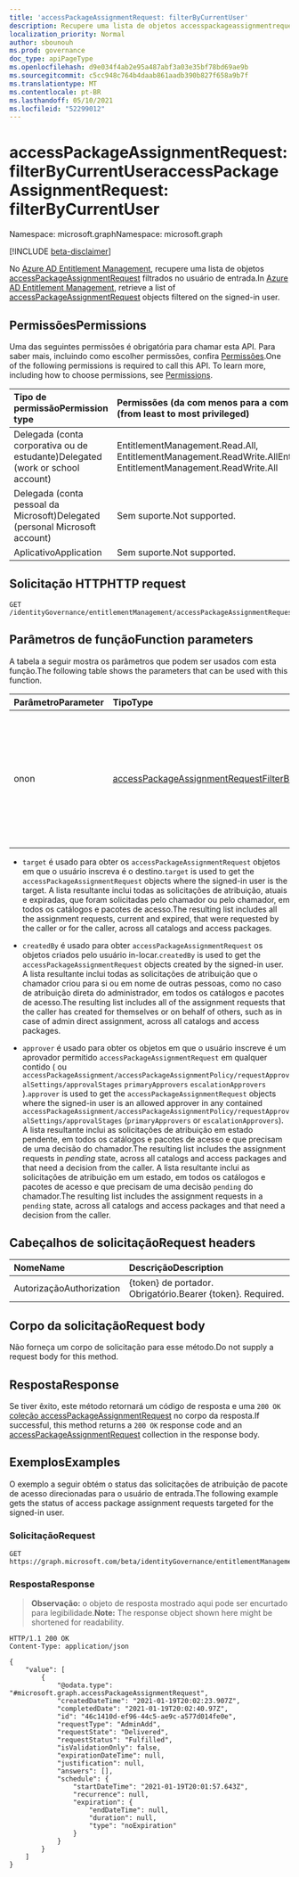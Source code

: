 ```yaml
---
title: 'accessPackageAssignmentRequest: filterByCurrentUser'
description: Recupere uma lista de objetos accesspackageassignmentrequest filtrados no usuário de entrada.
localization_priority: Normal
author: sbounouh
ms.prod: governance
doc_type: apiPageType
ms.openlocfilehash: d9e034f4ab2e95a487abf3a03e35bf78bd69ae9b
ms.sourcegitcommit: c5cc948c764b4daab861aadb390b827f658a9b7f
ms.translationtype: MT
ms.contentlocale: pt-BR
ms.lasthandoff: 05/10/2021
ms.locfileid: "52299012"
---
```

# <a name="accesspackageassignmentrequest-filterbycurrentuser"></a><span data-ttu-id="ec8f8-103">accessPackageAssignmentRequest: filterByCurrentUser</span><span class="sxs-lookup"><span data-stu-id="ec8f8-103">accessPackageAssignmentRequest: filterByCurrentUser</span></span>
<span data-ttu-id="ec8f8-104">Namespace: microsoft.graph</span><span class="sxs-lookup"><span data-stu-id="ec8f8-104">Namespace: microsoft.graph</span></span>

[!INCLUDE [beta-disclaimer](../../includes/beta-disclaimer.md)]

<span data-ttu-id="ec8f8-105">No [Azure AD Entitlement Management](../resources/entitlementmanagement-root.md), recupere uma lista de objetos [accessPackageAssignmentRequest](../resources/accesspackageassignmentrequest.md) filtrados no usuário de entrada.</span><span class="sxs-lookup"><span data-stu-id="ec8f8-105">In [Azure AD Entitlement Management](../resources/entitlementmanagement-root.md), retrieve a list of [accessPackageAssignmentRequest](../resources/accesspackageassignmentrequest.md) objects filtered on the signed-in user.</span></span>

## <a name="permissions"></a><span data-ttu-id="ec8f8-106">Permissões</span><span class="sxs-lookup"><span data-stu-id="ec8f8-106">Permissions</span></span>
<span data-ttu-id="ec8f8-p101">Uma das seguintes permissões é obrigatória para chamar esta API. Para saber mais, incluindo como escolher permissões, confira [Permissões](/graph/permissions-reference).</span><span class="sxs-lookup"><span data-stu-id="ec8f8-p101">One of the following permissions is required to call this API. To learn more, including how to choose permissions, see [Permissions](/graph/permissions-reference).</span></span>

|<span data-ttu-id="ec8f8-109">Tipo de permissão</span><span class="sxs-lookup"><span data-stu-id="ec8f8-109">Permission type</span></span>|<span data-ttu-id="ec8f8-110">Permissões (da com menos para a com mais privilégios)</span><span class="sxs-lookup"><span data-stu-id="ec8f8-110">Permissions (from least to most privileged)</span></span>|
|:---|:---|
|<span data-ttu-id="ec8f8-111">Delegada (conta corporativa ou de estudante)</span><span class="sxs-lookup"><span data-stu-id="ec8f8-111">Delegated (work or school account)</span></span>|<span data-ttu-id="ec8f8-112">EntitlementManagement.Read.All, EntitlementManagement.ReadWrite.All</span><span class="sxs-lookup"><span data-stu-id="ec8f8-112">EntitlementManagement.Read.All, EntitlementManagement.ReadWrite.All</span></span>|
|<span data-ttu-id="ec8f8-113">Delegada (conta pessoal da Microsoft)</span><span class="sxs-lookup"><span data-stu-id="ec8f8-113">Delegated (personal Microsoft account)</span></span>|<span data-ttu-id="ec8f8-114">Sem suporte.</span><span class="sxs-lookup"><span data-stu-id="ec8f8-114">Not supported.</span></span>|
|<span data-ttu-id="ec8f8-115">Aplicativo</span><span class="sxs-lookup"><span data-stu-id="ec8f8-115">Application</span></span>|<span data-ttu-id="ec8f8-116">Sem suporte.</span><span class="sxs-lookup"><span data-stu-id="ec8f8-116">Not supported.</span></span>|

## <a name="http-request"></a><span data-ttu-id="ec8f8-117">Solicitação HTTP</span><span class="sxs-lookup"><span data-stu-id="ec8f8-117">HTTP request</span></span>

<!-- {
  "blockType": "ignored"
}
-->
``` http
GET /identityGovernance/entitlementManagement/accessPackageAssignmentRequests/filterByCurrentUser
```

## <a name="function-parameters"></a><span data-ttu-id="ec8f8-118">Parâmetros de função</span><span class="sxs-lookup"><span data-stu-id="ec8f8-118">Function parameters</span></span>
<span data-ttu-id="ec8f8-119">A tabela a seguir mostra os parâmetros que podem ser usados com esta função.</span><span class="sxs-lookup"><span data-stu-id="ec8f8-119">The following table shows the parameters that can be used with this function.</span></span>

|<span data-ttu-id="ec8f8-120">Parâmetro</span><span class="sxs-lookup"><span data-stu-id="ec8f8-120">Parameter</span></span>|<span data-ttu-id="ec8f8-121">Tipo</span><span class="sxs-lookup"><span data-stu-id="ec8f8-121">Type</span></span>|<span data-ttu-id="ec8f8-122">Descrição</span><span class="sxs-lookup"><span data-stu-id="ec8f8-122">Description</span></span>|
|:---|:---|:---|
|<span data-ttu-id="ec8f8-123">on</span><span class="sxs-lookup"><span data-stu-id="ec8f8-123">on</span></span>|[<span data-ttu-id="ec8f8-124">accessPackageAssignmentRequestFilterByCurrentUserOptions</span><span class="sxs-lookup"><span data-stu-id="ec8f8-124">accessPackageAssignmentRequestFilterByCurrentUserOptions</span></span>](../resources/accesspackageassignmentrequest-accesspackageassignmentrequestfilterbycurrentuseroptions.md)|<span data-ttu-id="ec8f8-125">A lista de opções de usuário atuais que podem ser usadas para filtrar na lista de solicitações de atribuição de pacote de acesso.</span><span class="sxs-lookup"><span data-stu-id="ec8f8-125">The list of current user options that can be used to filter on the access package assignment requests list.</span></span>|

- <span data-ttu-id="ec8f8-126">`target` é usado para obter os `accessPackageAssignmentRequest` objetos em que o usuário inscreva é o destino.</span><span class="sxs-lookup"><span data-stu-id="ec8f8-126">`target` is used to get the `accessPackageAssignmentRequest` objects where the signed-in user is the target.</span></span> <span data-ttu-id="ec8f8-127">A lista resultante inclui todas as solicitações de atribuição, atuais e expiradas, que foram solicitadas pelo chamador ou pelo chamador, em todos os catálogos e pacotes de acesso.</span><span class="sxs-lookup"><span data-stu-id="ec8f8-127">The resulting list includes all the assignment requests, current and expired, that were requested by the caller or for the caller, across all catalogs and access packages.</span></span>

- <span data-ttu-id="ec8f8-128">`createdBy` é usado para obter `accessPackageAssignmentRequest` os objetos criados pelo usuário in-locar.</span><span class="sxs-lookup"><span data-stu-id="ec8f8-128">`createdBy` is used to get the `accessPackageAssignmentRequest` objects created by the signed-in user.</span></span> <span data-ttu-id="ec8f8-129">A lista resultante inclui todas as solicitações de atribuição que o chamador criou para si ou em nome de outras pessoas, como no caso de atribuição direta do administrador, em todos os catálogos e pacotes de acesso.</span><span class="sxs-lookup"><span data-stu-id="ec8f8-129">The resulting list includes all of the assignment requests that the caller has created for themselves or on behalf of others, such as in case of admin direct assignment, across all catalogs and access packages.</span></span>

- <span data-ttu-id="ec8f8-130">`approver` é usado para obter os objetos em que o usuário inscreve é um aprovador permitido `accessPackageAssignmentRequest` em qualquer contido ( ou `accessPackageAssignment/accessPackageAssignmentPolicy/requestApprovalSettings/approvalStages` `primaryApprovers` `escalationApprovers` ).</span><span class="sxs-lookup"><span data-stu-id="ec8f8-130">`approver` is used to get the `accessPackageAssignmentRequest` objects where the signed-in user is an allowed approver in any contained `accessPackageAssignment/accessPackageAssignmentPolicy/requestApprovalSettings/approvalStages` (`primaryApprovers` or `escalationApprovers`).</span></span> <span data-ttu-id="ec8f8-131">A lista resultante inclui as  solicitações de atribuição em estado pendente, em todos os catálogos e pacotes de acesso e que precisam de uma decisão do chamador.</span><span class="sxs-lookup"><span data-stu-id="ec8f8-131">The resulting list includes the assignment requests in *pending* state, across all catalogs and access packages and that need a decision from the caller.</span></span> <span data-ttu-id="ec8f8-132">A lista resultante inclui as solicitações de atribuição em um estado, em todos os catálogos e pacotes de acesso e que precisam de uma decisão `pending` do chamador.</span><span class="sxs-lookup"><span data-stu-id="ec8f8-132">The resulting list includes the assignment requests in a `pending` state, across all catalogs and access packages and that need a decision from the caller.</span></span>

## <a name="request-headers"></a><span data-ttu-id="ec8f8-133">Cabeçalhos de solicitação</span><span class="sxs-lookup"><span data-stu-id="ec8f8-133">Request headers</span></span>
|<span data-ttu-id="ec8f8-134">Nome</span><span class="sxs-lookup"><span data-stu-id="ec8f8-134">Name</span></span>|<span data-ttu-id="ec8f8-135">Descrição</span><span class="sxs-lookup"><span data-stu-id="ec8f8-135">Description</span></span>|
|:---|:---|
|<span data-ttu-id="ec8f8-136">Autorização</span><span class="sxs-lookup"><span data-stu-id="ec8f8-136">Authorization</span></span>|<span data-ttu-id="ec8f8-p105">{token} de portador. Obrigatório.</span><span class="sxs-lookup"><span data-stu-id="ec8f8-p105">Bearer {token}. Required.</span></span>|

## <a name="request-body"></a><span data-ttu-id="ec8f8-139">Corpo da solicitação</span><span class="sxs-lookup"><span data-stu-id="ec8f8-139">Request body</span></span>
<span data-ttu-id="ec8f8-140">Não forneça um corpo de solicitação para esse método.</span><span class="sxs-lookup"><span data-stu-id="ec8f8-140">Do not supply a request body for this method.</span></span>

## <a name="response"></a><span data-ttu-id="ec8f8-141">Resposta</span><span class="sxs-lookup"><span data-stu-id="ec8f8-141">Response</span></span>

<span data-ttu-id="ec8f8-142">Se tiver êxito, este método retornará um código de resposta e uma `200 OK` [coleção accessPackageAssignmentRequest](../resources/accesspackageassignmentrequest.md) no corpo da resposta.</span><span class="sxs-lookup"><span data-stu-id="ec8f8-142">If successful, this method returns a `200 OK` response code and an [accessPackageAssignmentRequest](../resources/accesspackageassignmentrequest.md) collection in the response body.</span></span>

## <a name="examples"></a><span data-ttu-id="ec8f8-143">Exemplos</span><span class="sxs-lookup"><span data-stu-id="ec8f8-143">Examples</span></span>

<span data-ttu-id="ec8f8-144">O exemplo a seguir obtém o status das solicitações de atribuição de pacote de acesso direcionadas para o usuário de entrada.</span><span class="sxs-lookup"><span data-stu-id="ec8f8-144">The following example gets the status of access package assignment requests targeted for the signed-in user.</span></span>

### <a name="request"></a><span data-ttu-id="ec8f8-145">Solicitação</span><span class="sxs-lookup"><span data-stu-id="ec8f8-145">Request</span></span>
<!-- {
  "blockType": "request",
  "name": "accesspackageassignmentrequest_filterbycurrentuser"
}
-->
``` http
GET https://graph.microsoft.com/beta/identityGovernance/entitlementManagement/accessPackageAssignmentRequests/filterByCurrentUser(on='target')
```


### <a name="response"></a><span data-ttu-id="ec8f8-146">Resposta</span><span class="sxs-lookup"><span data-stu-id="ec8f8-146">Response</span></span>
> <span data-ttu-id="ec8f8-147">**Observação:** o objeto de resposta mostrado aqui pode ser encurtado para legibilidade.</span><span class="sxs-lookup"><span data-stu-id="ec8f8-147">**Note:** The response object shown here might be shortened for readability.</span></span>
<!-- {
  "blockType": "response",
  "truncated": true,
  "@odata.type": "Collection(microsoft.graph.accessPackageAssignmentRequest)"
}
-->
``` http
HTTP/1.1 200 OK
Content-Type: application/json

{
    "value": [
        {
            "@odata.type": "#microsoft.graph.accessPackageAssignmentRequest",
            "createdDateTime": "2021-01-19T20:02:23.907Z",
            "completedDate": "2021-01-19T20:02:40.97Z",
            "id": "46c1410d-ef96-44c5-ae9c-a577d014fe0e",
            "requestType": "AdminAdd",
            "requestState": "Delivered",
            "requestStatus": "Fulfilled",
            "isValidationOnly": false,
            "expirationDateTime": null,
            "justification": null,
            "answers": [],
            "schedule": {
                "startDateTime": "2021-01-19T20:01:57.643Z",
                "recurrence": null,
                "expiration": {
                    "endDateTime": null,
                    "duration": null,
                    "type": "noExpiration"
                }
            }
        }
    ]
}
```

